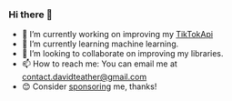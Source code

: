 ### Hi there 👋

- 🔭 I’m currently working on improving my [TikTokApi](https://github.com/davidteather/TikTok-Api)
- 🌱 I’m currently learning machine learning.
- 👯 I’m looking to collaborate on improving my libraries.
- 📫 How to reach me: You can email me at contact.davidteather@gmail.com
- 😊 Consider [sponsoring](https://github.com/sponsors/davidteather) me, thanks!
